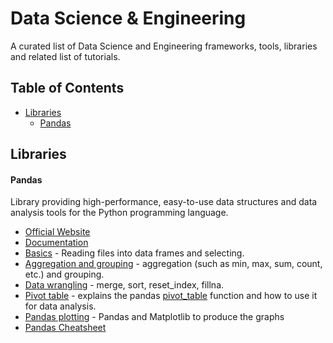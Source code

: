 # Data Science & Engineering

A curated list of Data Science and Engineering frameworks, tools, libraries and related list of tutorials.


## Table of Contents

<!-- MarkdownTOC depth=4 -->

- [Libraries](#libraries)
    - [Pandas](#libraries-pandas)

<!-- /MarkdownTOC -->

<a name="Libraries"></a>
## Libraries

<a name="libraries-pandas"></a>
#### Pandas
Library providing high-performance, easy-to-use data structures and data analysis tools for the Python programming language.
* [Official Website](https://pandas.pydata.org/)
* [Documentation](https://pandas.pydata.org/pandas-docs/stable/index.html) 
* [Basics](https://data36.com/pandas-tutorial-1-basics-reading-data-files-dataframes-data-selection/) - Reading files into data frames and selecting.
* [Aggregation and grouping](https://data36.com/pandas-tutorial-2-aggregation-and-grouping/) - aggregation (such as min, max, sum, count, etc.) and grouping.
* [Data wrangling](https://data36.com/pandas-tutorial-3-important-data-formatting-methods-merge-sort-reset_index-fillna/) - merge, sort, reset_index, fillna.
* [Pivot table](https://pbpython.com/pandas-pivot-table-explained.html) - explains the pandas [pivot_table](http://pandas.pydata.org/pandas-docs/stable/generated/pandas.tools.pivot.pivot_table.html) function and how to use it for data analysis.
* [Pandas plotting](https://towardsdatascience.com/a-guide-to-pandas-and-matplotlib-for-data-exploration-56fad95f951c) - Pandas and Matplotlib to produce the graphs
* [Pandas Cheatsheet](https://s3.amazonaws.com/dq-blog-files/pandas-cheat-sheet.pdf)